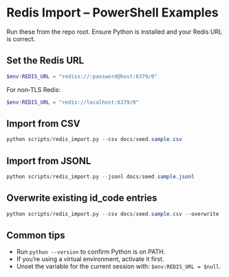 # Redis Import – PowerShell Examples

Run these from the repo root. Ensure Python is installed and your Redis URL is correct.

## Set the Redis URL

```powershell
$env:REDIS_URL = "rediss://:password@host:6379/0"
```

For non‑TLS Redis:

```powershell
$env:REDIS_URL = "redis://localhost:6379/0"
```

## Import from CSV

```powershell
python scripts/redis_import.py --csv docs/seed.sample.csv
```

## Import from JSONL

```powershell
python scripts/redis_import.py --jsonl docs/seed.sample.jsonl
```

## Overwrite existing id_code entries

```powershell
python scripts/redis_import.py --csv docs/seed.sample.csv --overwrite
```

## Common tips
- Run `python --version` to confirm Python is on PATH.
- If you’re using a virtual environment, activate it first.
- Unset the variable for the current session with: `$env:REDIS_URL = $null`.

